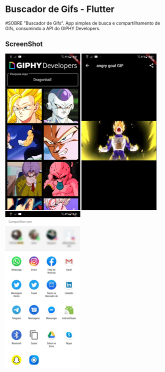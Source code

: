 # Buscador de Gifs - Flutter

#SOBRE
"Buscador de Gifs".
App simples de busca e compartilhamento de Gifs, consumindo a API do GIPHY Developers.

## ScreenShot
<img src="assets/one.jpeg" height="500em" />&nbsp;<img src="assets/two.jpeg" height="500em" />&nbsp;<img src="assets/three.jpeg" height="500em" />

